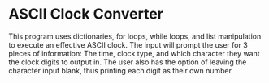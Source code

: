 # ASCII Clock Converter
This program uses dictionaries, for loops, while loops, and list manipulation to execute an effective ASCII clock. The input will prompt the user for 3 pieces of information: The time, clock type, and which character they want the clock digits to output in. The user also has the option of leaving the character input blank, thus printing each digit as their own number.
